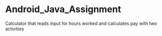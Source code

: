# Android_Java_Assignment
Calculator that reads input for hours worked and calculates pay with two activities
